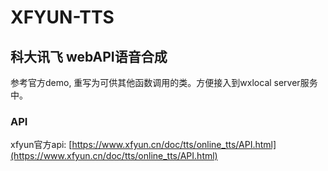 # XFYUN-TTS
## 科大讯飞 webAPI语音合成

参考官方demo, 重写为可供其他函数调用的类。方便接入到wxlocal server服务中。

### API
xfyun官方api: [https://www.xfyun.cn/doc/tts/online_tts/API.html](https://www.xfyun.cn/doc/tts/online_tts/API.html)